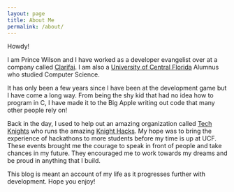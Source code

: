 ```yaml
---
layout: page
title: About Me
permalink: /about/
---
```


Howdy!

I am Prince Wilson and I have worked as a developer evangelist over at a company called [Clarifai](https://www.clarifai.com). I am also a [University of Central Florida](http://www.ucf.edu/) Alumnus who studied Computer Science.

It has only been a few years since I have been at the development game but I have
come a long way. From being the shy kid that had no idea how to program in C,
I have made it to the Big Apple writing out code that many other people rely on!

Back in the day, I used to help out an amazing organization called [Tech Knights](http://techknights.org) who runs the amazing [Knight Hacks](http://knighthacks.org).
My hope was to bring the experience of hackathons to more students before my time is
up at UCF. These events brought me the courage to speak in front of people and take
chances in my future. They encouraged me to work towards my dreams and be proud in
anything that I build.

This blog is meant an account of my life as it progresses further with development.
Hope you enjoy!

